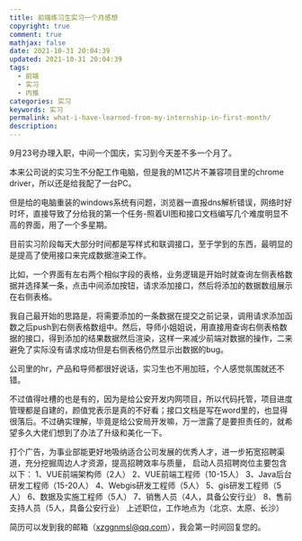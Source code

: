 ```yaml
---
title: 前端练习生实习一个月感想
copyright: true
comment: true
mathjax: false
date: 2021-10-31 20:04:39
updated: 2021-10-31 20:04:39
tags:
  - 前端
  - 实习
  - 内推
categories: 实习
keywords: 实习
permalink: what-i-have-learned-from-my-internship-in-first-month/
description:
---
```


9月23号办理入职，中间一个国庆，实习到今天差不多一个月了。

<!--more-->
本来公司说的实习生不分配工作电脑，但是我的M1芯片不兼容项目里的chrome driver，所以还是给我配了一台PC。

但是给的电脑重装的windows系统有问题，浏览器一直报dns解析错误，网络时好时坏，直接导致了分给我的第一个任务-照着UI图和接口文档编写几个难度明显不高的界面，用了一个多星期。

目前实习阶段每天大部分时间都是写样式和联调接口，至于学到的东西，最明显的是提高了使用接口来完成数据渲染工作。

比如，一个界面有左右两个相似字段的表格，业务逻辑是开始时就查询左侧表格数据并选择某一条，点击中间添加按钮，请求添加接口，然后将添加的数据数组展示在右侧表格。

我自己最开始的思路是，将需要添加的一条数据在提交之前记录，调用请求添加函数之后push到右侧表格数组中。然后，导师小姐姐说，用直接用查询右侧表格数据的接口，得到添加的结果数据然后渲染，这样一来减少前端对数据的操作，二来避免了实际没有请求成功但是右侧表格仍然显示出数据的bug。

公司里的hr，产品和导师都很好说话，实习生也不用加班，个人感觉氛围就还不错。

不过值得吐槽的也是有的，因为是给公安开发内网项目，所以代码托管，项目进度管理都是自建的，颜值党表示是真的不好看；接口文档是写在word里的，也显得很落后。不过确实理解，毕竟是给公安局开发嘛，万一泄露了是要担责任的，就希望多久大佬们想到了办法了升级和美化一下。

打个广告，为事业部能更好地吸纳适合公司发展的优秀人才，进一步拓宽招聘渠道，充分挖掘周边人才资源，提高招聘效率与质量， 启动人员招聘岗位主要包含以下：
1、VUE前端架构师（2人）
2、VUE前端工程师（10-15人）
3、Java后台研发工程师（15-20人）
4、Webgis研发工程师（5人）
5、gis研发工程师（5人）
6、数据及实施工程师（5人）
7、销售人员（4人，具备公安行业）
8、售前支持人员（5人，具备公安行业）
上述职位，工作地点为（北京、太原、长沙）

简历可以发到我的邮箱（<xzggnmsl@qq.com>），我会第一时间回复您的。
